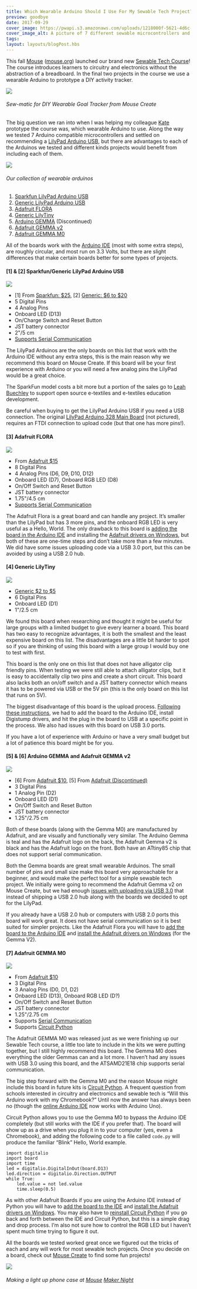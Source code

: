 ```yaml
---
title: Which Wearable Arduino Should I Use For My Sewable Tech Project?
preview: goodbye
date: 2017-09-29
cover_image: https://pwapi.s3.amazonaws.com/uploads/1218000f-5621-4d6c-8d19-2de6c9670946
cover_image_alt: A picture of 7 different sewable microcontrollers and a Mouse sticker
tags:
layout: layouts/blogPost.hbs
---
```


This fall [Mouse](https://medium.com/@mouse_org) ([mouse.org](http://mouse.org)) launched our brand new [Sewable Tech Course](https://mouse.org/mouse-courses)! The course introduces learners to circuitry and electronics without the abstraction of a breadboard. In the final two projects in the course we use a wearable Arduino to prototype a DIY activity tracker.
 
![](https://cdn-images-1.medium.com/max/1600/1*gfNKPipgo0Yp_bZLJLg7MQ.png)
 
###### Sew-matic for DIY Wearable Goal Tracker from Mouse Create
 
The big question we ran into when I was helping my colleague [Kate](https://twitter.com/katermouse) prototype the course was, which wearable Arduino to use. Along the way we tested 7 Arduino compatible microcontrollers and settled on recommending a [LilyPad Arduino USB](https://www.sparkfun.com/products/12049), but there are advantages to each of the Arduinos we tested and different kinds projects would benefit from including each of them.
 
![](https://cdn-images-1.medium.com/max/1600/1*nxNOfE_aAIHrgXcgX8GSLQ.jpeg)
 
###### Our collection of wearable arduinos
 
1. [Sparkfun LilyPad Arduino USB](https://www.sparkfun.com/products/12049)
2. [Generic LilyPad Arduino USB](https://www.ebay.com/sch/i.html?_nkw=LilyPad+Arduino+USB+ATmega32U4)
3. [Adafruit FLORA](https://www.adafruit.com/product/659)
4. [Generic LilyTiny](https://www.ebay.com/sch/i.html?_nkw=LilyTiny)
5. [Arduino GEMMA](https://www.adafruit.com/product/2470) (Discontinued)
6. [Adafruit GEMMA v2](https://www.adafruit.com/product/1222)
7. [Adafruit GEMMA M0](https://www.adafruit.com/product/3501)
 
All of the boards work with the [Arduino IDE](https://www.arduino.cc/en/Main/Software) (most with some extra steps), are roughly circular, and most run on 3.3 Volts, but there are slight differences that make certain boards better for some types of projects.
 
#### [1] &amp; [2] Sparkfun/Generic LilyPad Arduino USB
 
![](https://cdn-images-1.medium.com/max/1600/1*FWirsLamzgR-H2Wbht2ZYg.jpeg)
 
* [1] From [Sparkfun: $25](https://www.sparkfun.com/products/12049), [2] [Generic: $6 to $20](https://www.ebay.com/sch/i.html?_nkw=LilyPad+Arduino+USB+ATmega32U4)
* 5 Digital Pins
* 4 Analog Pins
* Onboard LED (D13)
* On/Charge Switch and Reset Button
* JST battery connector
* 2"/5 cm
* [Supports Serial Communication](https://www.arduino.cc/en/Reference/Serial)
 
The LilyPad Arduinos are the only boards on this list that work with the Arduino IDE without any extra steps, this is the main reason why we recommend this board on Mouse Create. If this board will be your first experience with Arduino or you will need a few analog pins the LilyPad would be a great choice.
 
The SparkFun model costs a bit more but a portion of the sales go to [Leah Buechley](http://leahbuechley.com/) to support open source e-textiles and e-textiles education development.
 
Be careful when buying to get the LilyPad Arduino USB if you need a USB connection. The original [LilyPad Arduino 328 Main Board](https://www.sparkfun.com/products/13342) (not pictured), requires an FTDI connection to upload code (but that one has more pins!).
 
#### [3] Adafruit FLORA
 
![](https://cdn-images-1.medium.com/max/1600/1*WOH8dSMPKiHUzYIAU4WerQ.jpeg)
 
* From [Adafruit $15](https://www.adafruit.com/product/659)
* 8 Digital Pins
* 4 Analog Pins (D6, D9, D10, D12)
* Onboard LED (D7), Onboard RGB LED (D8)
* On/Off Switch and Reset Button
* JST battery connector
* 1.75"/4.5 cm
* [Supports Serial Communication](https://www.arduino.cc/en/Reference/Serial)
 
The Adafruit Flora is a great board and can handle any project. It’s smaller than the LilyPad but has 3 more pins, and the onboard RGB LED is very useful as a Hello, World. The only drawback to this board is [adding the board in the Arduino IDE](https://learn.adafruit.com/add-boards-arduino-v164/overview) and installing the [Adafruit drivers on Windows](https://learn.adafruit.com/adafruit-arduino-ide-setup/windows-driver-installation), but both of these are one-time steps and don’t take more than a few minutes. We did have some issues uploading code via a USB 3.0 port, but this can be avoided by using a USB 2.0 hub.
 
#### [4] Generic LilyTiny
 
![](https://cdn-images-1.medium.com/max/1600/1*6Cx0oeFjZ0aGB6ek2vzCtQ.jpeg)
 
* [Generic $2 to $5](https://www.ebay.com/sch/i.html?_nkw=LilyTiny)
* 6 Digital Pins
* Onboard LED (D1)
* 1"/2.5 cm
 
We found this board when researching and thought it might be useful for large groups with a limited budget to give every learner a board. This board has two easy to recognize advantages, it is both the smallest and the least expensive board on this list. The disadvantages are a little bit harder to spot so if you are thinking of using this board with a large group I would buy one to test with first.
 
This board is the only one on this list that does not have alligator clip friendly pins. When testing we were still able to attach alligator clips, but it is easy to accidentally clip two pins and create a short circuit. This board also lacks both an on/off switch and a JST battery connector which means it has to be powered via USB or the 5V pin (this is the only board on this list that runs on 5V).
 
The biggest disadvantage of this board is the upload process. [Following these instructions](https://digistump.com/wiki/digispark/tutorials/connecting), we had to add the board to the Arduino IDE, install Digistump drivers, and hit the plug in the board to USB at a specific point in the process. We also had issues with this board on USB 3.0 ports.
 
If you have a lot of experience with Arduino or have a very small budget but a lot of patience this board might be for you.
 
#### [5] &amp; [6] Arduino GEMMA and Adafruit GEMMA v2
 
![](https://cdn-images-1.medium.com/max/1600/1*MyLI2jE1Oo2yA6sYbYQKCA.jpeg)
 
* [6] From [Adafruit $10](https://www.adafruit.com/product/1222), [5] From [Adafruit (Discontinued)](https://www.adafruit.com/product/2470)
* 3 Digital Pins
* 1 Analog Pin (D2)
* Onboard LED (D1)
* On/Off Switch and Reset Button
* JST battery connector
* 1.25"/2.75 cm
 
Both of these boards (along with the Gemma M0) are manufactured by Adafruit, and are visually and functionally very similar. The Arduino Gemma is teal and has the Adafruit logo on the back, the Adafruit Gemma v2 is black and has the Adafruit logo on the front. Both have an ATtiny85 chip that does not support serial communication.
 
Both the Gemma boards are great small wearable Arduinos. The small number of pins and small size make this board very approachable for a beginner, and would make the perfect tool for a simple sewable tech project. We initially were going to recommend the Adafruit Gemma v2 on Mouse Create, but we had enough [issues with uploading via USB 3.0](https://learn.adafruit.com/introducing-gemma/about-the-bootloader) that instead of shipping a USB 2.0 hub along with the boards we decided to opt for the LilyPad.
 
If you already have a USB 2.0 hub or computers with USB 2.0 ports this board will work great. It does not have serial communication so it is best suited for simpler projects. Like the Adafruit Flora you will have to [add the board to the Arduino IDE](https://learn.adafruit.com/add-boards-arduino-v164/overview) and [install the Adafruit drivers on Windows](https://learn.adafruit.com/adafruit-arduino-ide-setup/windows-driver-installation) (for the Gemma V2).
 
#### [7] Adafruit GEMMA M0
 
![](https://cdn-images-1.medium.com/max/1600/1*Qyf4eRy8XKT-_OwYjHu9xw.jpeg)
 
* From [Adafruit $10](https://www.adafruit.com/product/3501)
* 3 Digital Pins
* 3 Analog Pins (D0, D1, D2)
* Onbaord LED (D13), Onboard RGB LED (D?)
* On/Off Switch and Reset Button
* JST battery connector
* 1.25"/2.75 cm
* Supports [Serial Communication](https://www.arduino.cc/en/Reference/Serial)
* Supports [Circuit Python](https://blog.adafruit.com/2017/01/09/welcome-to-the-adafruit-circuitpython-beta/)
 
The Adafruit GEMMA M0 was released just as we were finishing up our Sewable Tech course, a little too late to include in the kits we were putting together, but I still highly recommend this board. The Gemma M0 does everything the older Gemmas can and a lot more. I haven’t had any issues with USB 3.0 using this board, and the ATSAMD21E18 chip supports serial communication.
 
The big step forward with the Gemma M0 and the reason Mouse might include this board in future kits is [Circuit Python](https://blog.adafruit.com/2017/01/09/welcome-to-the-adafruit-circuitpython-beta/). A frequent question from schools interested in circuitry and electronics and sewable tech is “Will this Arduino work with my Chromebook?” Until now the answer has always been no (though the [online Arduino IDE](https://www.arduino.cc/en/Main/Software) now works with Arduino Uno).
 
Circuit Python allows you to use the Gemma M0 to bypass the Arduino IDE completely (but still works with the IDE if you prefer that). The board will show up as a drive when you plug it in to your computer (yes, even a Chromebook), and adding the following code to a file called `code.py` will produce the familiar “Blink” Hello, World example.
 
```
import digitalio
import board
import time
led = digitalio.DigitalInOut(board.D13)
led.direction = digitalio.Direction.OUTPUT
while True:
    led.value = not led.value
    time.sleep(0.5)
```
As with other Adafruit Boards if you are using the Arduino IDE instead of Python you will have to [add the board to the IDE](https://learn.adafruit.com/add-boards-arduino-v164/overview) and [install the Adafruit drivers on Windows](https://learn.adafruit.com/adafruit-arduino-ide-setup/windows-driver-installation). You may also have to [reinstall Circuit Python](https://learn.adafruit.com/adafruit-gemma-m0/circuitpython) if you go back and forth between the IDE and Circuit Python, but this is a simple drag and drop process. I’m also not sure how to control the RGB LED but I haven’t spent much time trying to figure it out.
 
All the boards we tested worked great once we figured out the tricks of each and any will work for most sewable tech projects. Once you decide on a board, check out [Mouse Create](https://mouse.org/work) to find some fun projects!
 
![](https://cdn-images-1.medium.com/max/1600/1*dNpQjlUdHIzaTusjw9ERRw.jpeg)
 
###### Making a light up phone case at [Mouse](https://medium.com/@mouse_org) [Maker Night](https://mouse.org/makernight)